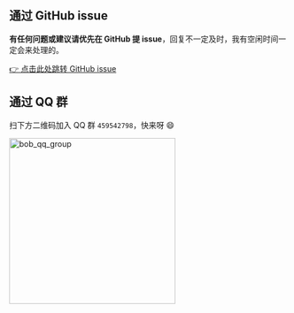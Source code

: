 ## 通过 GitHub issue

**有任何问题或建议请优先在 GitHub 提 issue**，回复不一定及时，我有空闲时间一定会来处理的。

[👉 点击此处跳转 GitHub issue](https://github.com/ripperhe/Bob/issues)

## 通过 QQ 群

扫下方二维码加入 QQ 群 `459542798`，快来呀 😄

<img src="https://cdn.jsdelivr.net/gh/ripperhe/oss@master/2022/0226/bob_qq_group_2.jpg" alt="bob_qq_group" width=300 />

